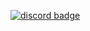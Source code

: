 [![discord badge](https://img.shields.io/discord/1409297827871457434?label=discord&color=9089DA&logo=discord&style=for-the-badge)](https://discord.gg/EgMrTakFUB)
